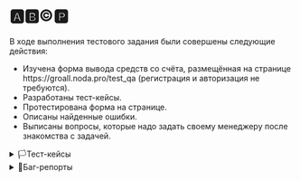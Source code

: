 # 🅰️🅱️©️🅿️
В ходе выполнения тестового задания были совершены следующие действия:

<ul>
<li>  Изучена форма вывода средств со счёта, размещённая на странице https://groall.noda.pro/test_qa (регистрация и авторизация не требуются). </li> 
<li>  Разработаны тест-кейсы. </li> 
<li>  Протестирована форма на странице.</li> 
<li>  Описаны найденные ошибки.</li> 
<li>  Выписаны вопросы, которые надо задать своему менеджеру после знакомства с задачей. </li> 
</ul>


<details>
<summary>🏳️Тест-кейсы</summary>

#### Проект: https://groall.noda.pro/test_qa 
##### Дата: 19.06.2024
##### Тестировщик: Леонид
##### Предусловия: (1) Регистрация и авторизация не требуются (2) баланс 122000 токенов (3) 100 токенов = 1 коин (4) Пользователь перешел на веб-страницу проекта

| ID | Заголовок | Шаги | Ожидаемый результат |
|:--:|:---------:|:-----|:-------------------:|
| 1  | Вывод валидного количества токенов    | 1. В поле ввода ввести валидное значение для списания<br> 1.1 Ввести "1"<br> 1.2 Ввести 122000<br> 2. Нажать на кнопку "Вывести" | В верхней части экрана появился alert: "Токены списаны, всего списано (сумма ввода), осталось (остаток)"  |
| 2  | Правильность пересчета токенов в коины при выводе    |  1. В поле ввода ввести 1 коин<br> 2. Нажать на кнопку "Вывести"<br> 3. Удостовериться, что баланс уменьшился на 100 токенов | В верхней части экрана появился alert: "Токены списаны, всего списано 100, осталось 121900"  |
| 3  | Корректность работы чекбокса "Вывести всё"  |  1. Отметить чекбокс радом с надписью "Вывести всё"<br> 2. Удостовериться, что баланс в поле ввода совпадает с балансом пользователя<br> 3. Нажать на кнопку "Вывести"<br> | Баланс в поле ввода совпадает с балансом пользователя<br> В верхней части экрана появился alert: "Токены списаны, всего списано 122000, осталось 0" |
| 4  | Изменение суммы вывода после нажатия чекбокса "Вывести всё"  |  1. Отметить чекбокс радом с надписью "Вывести всё"<br> 2. Уменьшить сумму вывода на 100 токенов и ввести "121900"<br> 3. Нажать на кнопку "Вывести"<br> | В верхней части экрана появился alert: "Токены списаны, всего списано 121900, осталось 100" |
| 5  | Вывод "0" токенов  |  1. В поле ввода ввести "0"<br> 2. Нажать на кнопку "Вывести"<br> | В верхней части экрана появился alert: "Введеное кол-во коинов должно быть больше 0"  |
| 6  | Действие системы при пустом поле ввода   |  1. Поле ввода оставить пустым<br> 2. Нажать на кнопку "Вывести"<br> |  Справа от поля ввода повилась подсказка на желтом фоне: "Поле обязательно для заполнения"  |
| 7  | Вывод отрицательного количества токенов  |  1. В поле ввода ввести "-1"<br> 2. Нажать на кнопку "Вывести"<br> | В верхней части экрана появился alert: "Введеное кол-во коинов должно быть больше 0"  |
| 8  | Ввод в поле ввода латиницы  |  1. В поле ввода ввести "Hello"<br> 2. Нажать на кнопку "Вывести"<br> | Справа от поля ввода повилась подсказка на желтом фоне: "Поле должно содержать только цифры!"  |
| 9  | Ввод в поле ввода кириллицы  |  1. В поле ввода ввести "Привет"<br> 2. Нажать на кнопку "Вывести"<br> | Справа от поля ввода повилась подсказка на желтом фоне: "Поле должно содержать только цифры!"  |
| 10 | Ввод в поле ввода спецсимволов  |  1. В поле ввода ввести "@#%"<br> 2. Нажать на кнопку "Вывести"<br> | Справа от поля ввода повилась подсказка на желтом фоне: "Поле должно содержать только цифры!"  |
| 11 | Ввод в поле ввода цифр и латиницы  |  1. В поле ввода ввести "100 Hello"<br> 2. Нажать на кнопку "Вывести"<br> | Справа от поля ввода повилась подсказка на желтом фоне: "Поле должно содержать только цифры!"  |


</details>
   
<details>
<summary>🚩Баг-репорты</summary>
   
#### Проект: https://groall.noda.pro/test_qa 
#### Окружение: Google Chrome Version 126.0.6478.62 (Official Build) (64-bit)
##### Дата: 19.06.2024
##### Тестировщик: Леонид
##### Предусловия: (1) Регистрация и авторизация не требуются (2) баланс 122000 токенов (3) 100 токенов = 1 коин

| ID | Заголовок | Важность  | Срочность | Статус | Описание | Приложения |
|:--:|:---------:|:---------:|:---------:|:-----: |:--------:| :--------: |
| 1  | Пример    | Пример    | Пример    | Открыт    | STR:<br>1. Первый шаг<br>2. Второй шаг<br>3. Третий шаг<br> AR:<br>ER: | Скриншот, видео, лог.har |  
| 2  | Пример    | Пример    | Пример    | Открыт    | STR:<br>1. Первый шаг<br>2. Второй шаг<br>3. Третий шаг<br> AR:<br>ER: | Скриншот, видео, лог.har |  
| ...| ...       | ...       | ...       | Открыт    | ...      | ...        |

</details>


